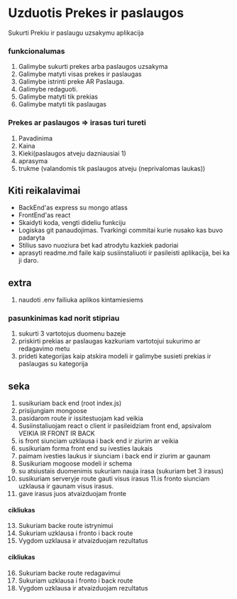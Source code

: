 # Uzduotis Prekes ir paslaugos

Sukurti Prekiu ir paslaugu uzsakymu aplikacija

### funkcionalumas

1. Galimybe sukurti prekes arba paslaugos uzsakyma
2. Galimybe matyti visas prekes ir paslaugas
3. Galimybe istrinti preke AR Paslauga.
4. Galimybe redaguoti.
5. Galimybe matyti tik prekias
6. Galimybe matyti tik paslaugas

### Prekes ar paslaugos => irasas turi tureti

1. Pavadinima
2. Kaina
3. Kieki(paslaugos atveju dazniausiai 1)
4. aprasyma
5. trukme (valandomis tik paslaugos atveju (neprivalomas laukas))

## Kiti reikalavimai

- BackEnd'as express su mongo atlass
- FrontEnd'as react
- Skaidyti koda, vengti dideliu funkciju
- Logiskas git panaudojimas. Tvarkingi commitai kurie nusako kas buvo padaryta
- Stilius savo nuoziura bet kad atrodytu kazkiek padoriai
- aprasyti readme.md faile kaip susiinstaliuoti ir pasileisti aplikacija, bei ka ji daro.

## extra

1. naudoti .env failiuka aplikos kintamiesiems

### pasunkinimas kad norit stipriau

1. sukurti 3 vartotojus duomenu bazeje
2. priskirti prekias ar paslaugas kazkuriam vartotojui sukurimo ar redagavimo metu
3. prideti kategorijas kaip atskira modeli ir galimybe susieti prekias ir paslaugas su kategorija

## seka

1. susikuriam back end (root index.js)
2. prisijungiam mongoose
3. pasidarom route ir issitestuojam kad veikia
4. Susiinstaliuojam react o client ir pasileidziam front end, apsivalom
   VEIKIA IR FRONT IR BACK
5. is front siunciam uzklausa i back end ir ziurim ar veikia
6. susikuriam forma front end su ivesties laukais
7. paimam ivesties laukus ir siunciam i back end ir ziurim ar gaunam
8. Susikuriam mogoose modeli ir schema
9. su atsiustais duomenimis sukuriam nauja irasa (sukuriam bet 3 irasus)
10. susikuriam serveryje route gauti visus irasus
    11.is fronto siunciam uzklausa ir gaunam visus irasus.
11. gave irasus juos atvaizduojam fronte

#### cikliukas

13. Sukuriam backe route istrynimui
14. Sukuriam uzklausa i fronto i back route
15. Vygdom uzklausa ir atvaizduojam rezultatus

#### cikliukas

16. Sukuriam backe route redagavimui
17. Sukuriam uzklausa i fronto i back route
18. Vygdom uzklausa ir atvaizduojam rezultatus
